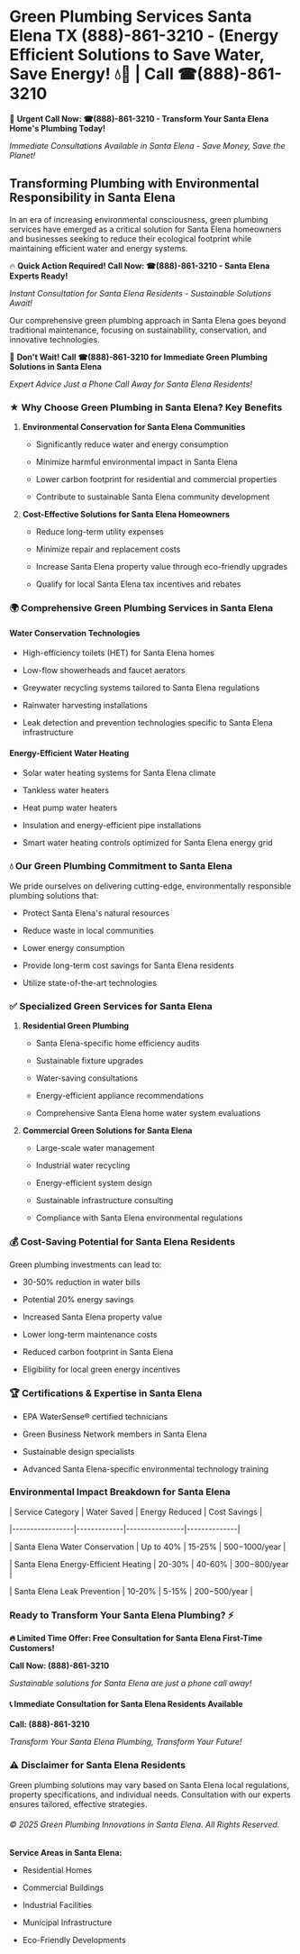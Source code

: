 # Green Plumbing Services Santa Elena TX (888)-861-3210 - (Energy Efficient Solutions to Save Water, Save Energy! 💧🌿 | Call ☎(888)-861-3210

🚨 **Urgent Call Now: ☎(888)-861-3210 - Transform Your Santa Elena Home's Plumbing Today!**
*Immediate Consultations Available in Santa Elena - Save Money, Save the Planet!*

## Transforming Plumbing with Environmental Responsibility in Santa Elena

In an era of increasing environmental consciousness, green plumbing services have emerged as a critical solution for Santa Elena homeowners and businesses seeking to reduce their ecological footprint while maintaining efficient water and energy systems. 

🔥 **Quick Action Required! Call Now: ☎(888)-861-3210 - Santa Elena Experts Ready!**
*Instant Consultation for Santa Elena Residents - Sustainable Solutions Await!*

Our comprehensive green plumbing approach in Santa Elena goes beyond traditional maintenance, focusing on sustainability, conservation, and innovative technologies.

🚨 **Don't Wait! Call ☎(888)-861-3210 for Immediate Green Plumbing Solutions in Santa Elena**
*Expert Advice Just a Phone Call Away for Santa Elena Residents!*

### ★ Why Choose Green Plumbing in Santa Elena? Key Benefits

1. **Environmental Conservation for Santa Elena Communities** 
   - Significantly reduce water and energy consumption
   - Minimize harmful environmental impact in Santa Elena
   - Lower carbon footprint for residential and commercial properties
   - Contribute to sustainable Santa Elena community development

2. **Cost-Effective Solutions for Santa Elena Homeowners** 
   - Reduce long-term utility expenses
   - Minimize repair and replacement costs
   - Increase Santa Elena property value through eco-friendly upgrades
   - Qualify for local Santa Elena tax incentives and rebates

### 🌍 Comprehensive Green Plumbing Services in Santa Elena

#### Water Conservation Technologies
- High-efficiency toilets (HET) for Santa Elena homes
- Low-flow showerheads and faucet aerators
- Greywater recycling systems tailored to Santa Elena regulations
- Rainwater harvesting installations
- Leak detection and prevention technologies specific to Santa Elena infrastructure

#### Energy-Efficient Water Heating
- Solar water heating systems for Santa Elena climate
- Tankless water heaters
- Heat pump water heaters
- Insulation and energy-efficient pipe installations
- Smart water heating controls optimized for Santa Elena energy grid

### 💧 Our Green Plumbing Commitment to Santa Elena

We pride ourselves on delivering cutting-edge, environmentally responsible plumbing solutions that:
- Protect Santa Elena's natural resources
- Reduce waste in local communities
- Lower energy consumption
- Provide long-term cost savings for Santa Elena residents
- Utilize state-of-the-art technologies

### ✅ Specialized Green Services for Santa Elena

1. **Residential Green Plumbing**
   - Santa Elena-specific home efficiency audits
   - Sustainable fixture upgrades
   - Water-saving consultations
   - Energy-efficient appliance recommendations
   - Comprehensive Santa Elena home water system evaluations

2. **Commercial Green Solutions for Santa Elena**
   - Large-scale water management
   - Industrial water recycling
   - Energy-efficient system design
   - Sustainable infrastructure consulting
   - Compliance with Santa Elena environmental regulations

### 💰 Cost-Saving Potential for Santa Elena Residents

Green plumbing investments can lead to:
- 30-50% reduction in water bills
- Potential 20% energy savings
- Increased Santa Elena property value
- Lower long-term maintenance costs
- Reduced carbon footprint in Santa Elena
- Eligibility for local green energy incentives

### 🏆 Certifications & Expertise in Santa Elena

- EPA WaterSense® certified technicians
- Green Business Network members in Santa Elena
- Sustainable design specialists
- Advanced Santa Elena-specific environmental technology training

### Environmental Impact Breakdown for Santa Elena

| Service Category | Water Saved | Energy Reduced | Cost Savings |
|-----------------|-------------|----------------|--------------|
| Santa Elena Water Conservation | Up to 40% | 15-25% | $500-$1000/year |
| Santa Elena Energy-Efficient Heating | 20-30% | 40-60% | $300-$800/year |
| Santa Elena Leak Prevention | 10-20% | 5-15% | $200-$500/year |

### Ready to Transform Your Santa Elena Plumbing? ⚡

**🔥 Limited Time Offer: Free Consultation for Santa Elena First-Time Customers!**

**Call Now: (888)-861-3210**
*Sustainable solutions for Santa Elena are just a phone call away!*

#### 📞 Immediate Consultation for Santa Elena Residents Available

**Call: (888)-861-3210**
*Transform Your Santa Elena Plumbing, Transform Your Future!*

### ⚠️ Disclaimer for Santa Elena Residents

Green plumbing solutions may vary based on Santa Elena local regulations, property specifications, and individual needs. Consultation with our experts ensures tailored, effective strategies.

###### © 2025 Green Plumbing Innovations in Santa Elena. All Rights Reserved.

**Service Areas in Santa Elena:** 
- Residential Homes
- Commercial Buildings
- Industrial Facilities
- Municipal Infrastructure
- Eco-Friendly Developments